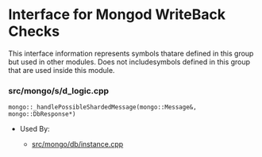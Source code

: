 
# Interface for Mongod WriteBack Checks
This interface information represents symbols thatare defined in this group but used in other modules.  Does not includesymbols defined in this group that are used inside this module.

### src/mongo/s/d\_logic.cpp

<div></div>

    mongo::_handlePossibleShardedMessage(mongo::Message&, mongo::DbResponse*)

- Used By:

    - [src/mongo/db/instance.cpp](../../../storage/storage\_layer\_structure)
